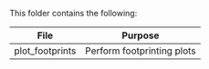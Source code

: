 This folder contains the following:

| File            | Purpose                    |
| --------------- | -------------------------- |
| plot_footprints | Perform footprinting plots |